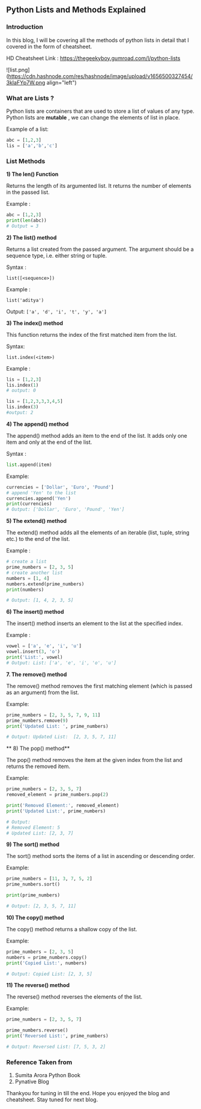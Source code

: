 ## Python Lists and Methods Explained

### Introduction

In this blog, I will be covering all the methods of python lists in detail that I covered in the form of cheatsheet.

HD Cheatsheet Link : https://thegeekyboy.gumroad.com/l/python-lists

![list.png](https://cdn.hashnode.com/res/hashnode/image/upload/v1656500327454/3kIaFYp7W.png align="left")

### What are Lists ?

Python lists are containers that are used to store a list of values of any type. Python lists are **mutable** , we can change the elements of list in place.

Example of a list:

```python
abc = [1,2,3] 
lis = ['a','b','c']
``` 

### List Methods

**1) The len() Function**

Returns the length of its argumented list. It returns the number of elements in the passed list.

Example : 
```python
abc = [1,2,3]
print(len(abc))
# Output = 3
```

**2) The list() method**

Returns a list created from the passed argument. 
The argument should be a sequence type, i.e. either string or tuple.

Syntax :

```
list([<sequence>])
```

Example :

```
list('aditya')
```
Output: ```['a', 'd', 'i', 't', 'y', 'a']```

**3) The index() method**

This function returns the index of the first matched item from the list.

Syntax:
```
list.index(<item>)
```

Example :

```python
lis = [1,2,3]
lis.index(1)
# output: 0

lis = [1,2,3,3,3,4,5]
lis.index(3)
#output: 2
```

**4) The append() method**

The append() method adds an item to the end of the list. It adds only one item and only at the end of the list.

Syntax :
```python
list.append(item)
```

Example:

```python
currencies = ['Dollar', 'Euro', 'Pound']
# append 'Yen' to the list
currencies.append('Yen')
print(currencies)
# Output: ['Dollar', 'Euro', 'Pound', 'Yen']
```

**5) The extend() method**

The extend() method adds all the elements of an iterable (list, tuple, string etc.) to the end of the list.

Example :
```python
# create a list
prime_numbers = [2, 3, 5]
# create another list
numbers = [1, 4]
numbers.extend(prime_numbers)
print(numbers)

# Output: [1, 4, 2, 3, 5]
```

**6) The insert() method**

The insert() method inserts an element to the list at the specified index.

Example :
```python
vowel = ['a', 'e', 'i', 'u']
vowel.insert(3, 'o')
print('List:', vowel)
# Output: List: ['a', 'e', 'i', 'o', 'u']
```

**7. The remove() method**

The remove() method removes the first matching element (which is passed as an argument) from the list.

Example:
```python
prime_numbers = [2, 3, 5, 7, 9, 11]
prime_numbers.remove(9)
print('Updated List: ', prime_numbers)

# Output: Updated List:  [2, 3, 5, 7, 11]
```
**
8) The pop() method**

The pop() method removes the item at the given index from the list and returns the removed item.

Example: 
```python
prime_numbers = [2, 3, 5, 7]
removed_element = prime_numbers.pop(2)

print('Removed Element:', removed_element)
print('Updated List:', prime_numbers)

# Output: 
# Removed Element: 5
# Updated List: [2, 3, 7]
```

**9) The sort() method**

The sort() method sorts the items of a list in ascending or descending order.

Example:
```python
prime_numbers = [11, 3, 7, 5, 2]
prime_numbers.sort()

print(prime_numbers)

# Output: [2, 3, 5, 7, 11]
```

**10) The copy() method**

The copy() method returns a shallow copy of the list.

Example:
```python
prime_numbers = [2, 3, 5]
numbers = prime_numbers.copy()
print('Copied List:', numbers)

# Output: Copied List: [2, 3, 5]
```

**11) The reverse() method**

The reverse() method reverses the elements of the list.

Example:
```python
prime_numbers = [2, 3, 5, 7]

prime_numbers.reverse()
print('Reversed List:', prime_numbers)

# Output: Reversed List: [7, 5, 3, 2]
```

### Reference Taken from
1. Sumita Arora Python Book
2. Pynative Blog

Thankyou for tuning in till the end. Hope you enjoyed the blog and cheatsheet.
Stay tuned for next blog.